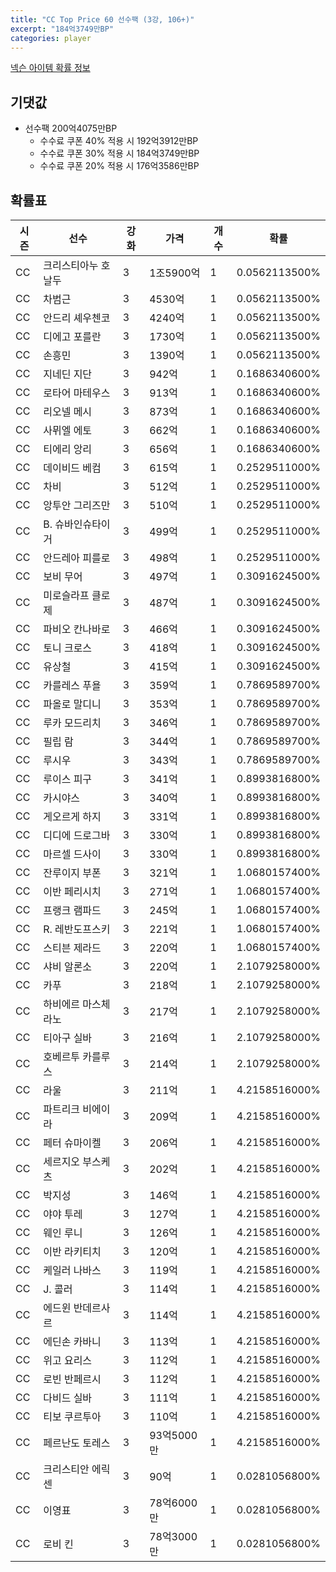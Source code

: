 ```yaml
---
title: "CC Top Price 60 선수팩 (3강, 106+)"
excerpt: "184억3749만BP"
categories: player
---
```

[넥슨 아이템 확률 정보](http://iteminfo.nexon.com/probability/fo4?sn=7336)

## 기댓값
- 선수팩 200억4075만BP
  - 수수료 쿠폰 40% 적용 시 192억3912만BP
  - 수수료 쿠폰 30% 적용 시 184억3749만BP
  - 수수료 쿠폰 20% 적용 시 176억3586만BP


## 확률표

|시즌|선수|강화|가격|개수|확률|
|---|---|---|---|---|---|
|CC|크리스티아누 호날두|3|1조5900억|1|0.0562113500%|
|CC|차범근|3|4530억|1|0.0562113500%|
|CC|안드리 셰우첸코|3|4240억|1|0.0562113500%|
|CC|디에고 포를란|3|1730억|1|0.0562113500%|
|CC|손흥민|3|1390억|1|0.0562113500%|
|CC|지네딘 지단|3|942억|1|0.1686340600%|
|CC|로타어 마테우스|3|913억|1|0.1686340600%|
|CC|리오넬 메시|3|873억|1|0.1686340600%|
|CC|사뮈엘 에토|3|662억|1|0.1686340600%|
|CC|티에리 앙리|3|656억|1|0.1686340600%|
|CC|데이비드 베컴|3|615억|1|0.2529511000%|
|CC|차비|3|512억|1|0.2529511000%|
|CC|앙투안 그리즈만|3|510억|1|0.2529511000%|
|CC|B. 슈바인슈타이거|3|499억|1|0.2529511000%|
|CC|안드레아 피를로|3|498억|1|0.2529511000%|
|CC|보비 무어|3|497억|1|0.3091624500%|
|CC|미로슬라프 클로제|3|487억|1|0.3091624500%|
|CC|파비오 칸나바로|3|466억|1|0.3091624500%|
|CC|토니 크로스|3|418억|1|0.3091624500%|
|CC|유상철|3|415억|1|0.3091624500%|
|CC|카를레스 푸욜|3|359억|1|0.7869589700%|
|CC|파올로 말디니|3|353억|1|0.7869589700%|
|CC|루카 모드리치|3|346억|1|0.7869589700%|
|CC|필립 람|3|344억|1|0.7869589700%|
|CC|루시우|3|343억|1|0.7869589700%|
|CC|루이스 피구|3|341억|1|0.8993816800%|
|CC|카시야스|3|340억|1|0.8993816800%|
|CC|게오르게 하지|3|331억|1|0.8993816800%|
|CC|디디에 드로그바|3|330억|1|0.8993816800%|
|CC|마르셀 드사이|3|330억|1|0.8993816800%|
|CC|잔루이지 부폰|3|321억|1|1.0680157400%|
|CC|이반 페리시치|3|271억|1|1.0680157400%|
|CC|프랭크 램파드|3|245억|1|1.0680157400%|
|CC|R. 레반도프스키|3|221억|1|1.0680157400%|
|CC|스티븐 제라드|3|220억|1|1.0680157400%|
|CC|샤비 알론소|3|220억|1|2.1079258000%|
|CC|카푸|3|218억|1|2.1079258000%|
|CC|하비에르 마스체라노|3|217억|1|2.1079258000%|
|CC|티아구 실바|3|216억|1|2.1079258000%|
|CC|호베르투 카를루스|3|214억|1|2.1079258000%|
|CC|라울|3|211억|1|4.2158516000%|
|CC|파트리크 비에이라|3|209억|1|4.2158516000%|
|CC|페터 슈마이켈|3|206억|1|4.2158516000%|
|CC|세르지오 부스케츠|3|202억|1|4.2158516000%|
|CC|박지성|3|146억|1|4.2158516000%|
|CC|야야 투레|3|127억|1|4.2158516000%|
|CC|웨인 루니|3|126억|1|4.2158516000%|
|CC|이반 라키티치|3|120억|1|4.2158516000%|
|CC|케일러 나바스|3|119억|1|4.2158516000%|
|CC|J. 콜러|3|114억|1|4.2158516000%|
|CC|에드윈 반데르사르|3|114억|1|4.2158516000%|
|CC|에딘손 카바니|3|113억|1|4.2158516000%|
|CC|위고 요리스|3|112억|1|4.2158516000%|
|CC|로빈 반페르시|3|112억|1|4.2158516000%|
|CC|다비드 실바|3|111억|1|4.2158516000%|
|CC|티보 쿠르투아|3|110억|1|4.2158516000%|
|CC|페르난도 토레스|3|93억5000만|1|4.2158516000%|
|CC|크리스티안 에릭센|3|90억|1|0.0281056800%|
|CC|이영표|3|78억6000만|1|0.0281056800%|
|CC|로비 킨|3|78억3000만|1|0.0281056800%|
